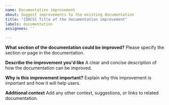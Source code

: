 ```yaml
---
name: Documentation improvement
about: Suggest improvements to the existing documentation
title: "[DOCS] Title of the documentation improvement"
labels: documentation
assignees: ''

---
```


**What section of the documentation could be improved?**
Please specify the section or page in the documentation.

**Describe the improvement you'd like**
A clear and concise description of how the documentation can be improved.

**Why is this improvement important?**
Explain why this improvement is important and how it will help users.

**Additional context**
Add any other context, suggestions, or links to related documentation.
